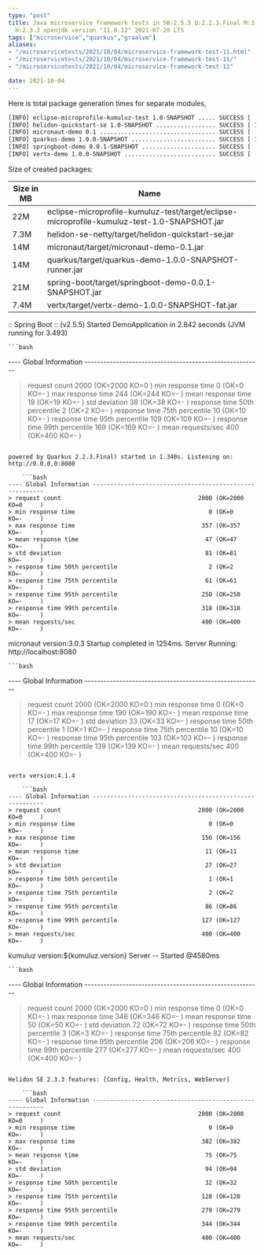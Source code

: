 ```yaml
---
type: "post"
title: Java microservice framework tests in SB:2.5.5 Q:2.2.3.Final M:3.0.3 V:4.1.4
  H:2.3.3 openjdk version "11.0.12" 2021-07-20 LTS
tags: ["microservice","quarkus","graalvm"]
aliases:
- "/microservicetests/2021/10/04/microservice-framework-test-11.html"
- "/microservicetests/2021/10/04/microservice-framework-test-11/"
- "/microservicetests/2021/10/04/microservice-framework-test-11"

date: 2021-10-04
---
```

 
Here is total package generation times for separate modules,
```bash
[INFO] eclipse-microprofile-kumuluz-test 1.0-SNAPSHOT ..... SUCCESS [  4.723 s]
[INFO] helidon-quickstart-se 1.0-SNAPSHOT ................. SUCCESS [ 12.504 s]
[INFO] micronaut-demo 0.1 ................................. SUCCESS [  9.937 s]
[INFO] quarkus-demo 1.0.0-SNAPSHOT ........................ SUCCESS [ 18.997 s]
[INFO] springboot-demo 0.0.1-SNAPSHOT ..................... SUCCESS [  8.551 s]
[INFO] vertx-demo 1.0.0-SNAPSHOT .......................... SUCCESS [  4.924 s]
```
Size of created packages:

| Size in MB |  Name |
|------------|-------|
| 22M | eclipse-microprofile-kumuluz-test/target/eclipse-microprofile-kumuluz-test-1.0-SNAPSHOT.jar |
| 7.3M | helidon-se-netty/target/helidon-quickstart-se.jar |
| 14M | micronaut/target/micronaut-demo-0.1.jar |
| 14M | quarkus/target/quarkus-demo-1.0.0-SNAPSHOT-runner.jar |
| 21M | spring-boot/target/springboot-demo-0.0.1-SNAPSHOT.jar |
| 7.4M | vertx/target/vertx-demo-1.0.0-SNAPSHOT-fat.jar |


:: Spring Boot :: (v2.5.5) Started DemoApplication in 2.842 seconds (JVM running for 3.493)

    ```bash
---- Global Information --------------------------------------------------------
> request count                                       2000 (OK=2000   KO=0     )
> min response time                                      0 (OK=0      KO=-     )
> max response time                                    244 (OK=244    KO=-     )
> mean response time                                    19 (OK=19     KO=-     )
> std deviation                                         38 (OK=38     KO=-     )
> response time 50th percentile                          2 (OK=2      KO=-     )
> response time 75th percentile                         10 (OK=10     KO=-     )
> response time 95th percentile                        109 (OK=109    KO=-     )
> response time 99th percentile                        169 (OK=169    KO=-     )
> mean requests/sec                                    400 (OK=400    KO=-     )
```

powered by Quarkus 2.2.3.Final) started in 1.340s. Listening on: http://0.0.0.0:8080

    ```bash
---- Global Information --------------------------------------------------------
> request count                                       2000 (OK=2000   KO=0     )
> min response time                                      0 (OK=0      KO=-     )
> max response time                                    357 (OK=357    KO=-     )
> mean response time                                    47 (OK=47     KO=-     )
> std deviation                                         81 (OK=81     KO=-     )
> response time 50th percentile                          2 (OK=2      KO=-     )
> response time 75th percentile                         61 (OK=61     KO=-     )
> response time 95th percentile                        250 (OK=250    KO=-     )
> response time 99th percentile                        318 (OK=318    KO=-     )
> mean requests/sec                                    400 (OK=400    KO=-     )
```

micronaut version:3.0.3 Startup completed in 1254ms. Server Running: http://localhost:8080

    ```bash
---- Global Information --------------------------------------------------------
> request count                                       2000 (OK=2000   KO=0     )
> min response time                                      0 (OK=0      KO=-     )
> max response time                                    190 (OK=190    KO=-     )
> mean response time                                    17 (OK=17     KO=-     )
> std deviation                                         33 (OK=33     KO=-     )
> response time 50th percentile                          1 (OK=1      KO=-     )
> response time 75th percentile                         10 (OK=10     KO=-     )
> response time 95th percentile                        103 (OK=103    KO=-     )
> response time 99th percentile                        139 (OK=139    KO=-     )
> mean requests/sec                                    400 (OK=400    KO=-     )
```

vertx version:4.1.4

    ```bash
---- Global Information --------------------------------------------------------
> request count                                       2000 (OK=2000   KO=0     )
> min response time                                      0 (OK=0      KO=-     )
> max response time                                    156 (OK=156    KO=-     )
> mean response time                                    11 (OK=11     KO=-     )
> std deviation                                         27 (OK=27     KO=-     )
> response time 50th percentile                          1 (OK=1      KO=-     )
> response time 75th percentile                          2 (OK=2      KO=-     )
> response time 95th percentile                         86 (OK=86     KO=-     )
> response time 99th percentile                        127 (OK=127    KO=-     )
> mean requests/sec                                    400 (OK=400    KO=-     )
```

kumuluz version:${kumuluz.version} Server -- Started @4580ms

    ```bash
---- Global Information --------------------------------------------------------
> request count                                       2000 (OK=2000   KO=0     )
> min response time                                      0 (OK=0      KO=-     )
> max response time                                    346 (OK=346    KO=-     )
> mean response time                                    50 (OK=50     KO=-     )
> std deviation                                         72 (OK=72     KO=-     )
> response time 50th percentile                          3 (OK=3      KO=-     )
> response time 75th percentile                         82 (OK=82     KO=-     )
> response time 95th percentile                        206 (OK=206    KO=-     )
> response time 99th percentile                        277 (OK=277    KO=-     )
> mean requests/sec                                    400 (OK=400    KO=-     )
```

Helidon SE 2.3.3 features: [Config, Health, Metrics, WebServer]

    ```bash
---- Global Information --------------------------------------------------------
> request count                                       2000 (OK=2000   KO=0     )
> min response time                                      0 (OK=0      KO=-     )
> max response time                                    382 (OK=382    KO=-     )
> mean response time                                    75 (OK=75     KO=-     )
> std deviation                                         94 (OK=94     KO=-     )
> response time 50th percentile                         32 (OK=32     KO=-     )
> response time 75th percentile                        128 (OK=128    KO=-     )
> response time 95th percentile                        279 (OK=279    KO=-     )
> response time 99th percentile                        344 (OK=344    KO=-     )
> mean requests/sec                                    400 (OK=400    KO=-     )
```

